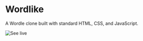 # Wordlike

A Wordle clone built with standard HTML, CSS, and JavaScript.

![See live](https://cute-genie-ec7d02.netlify.app/)